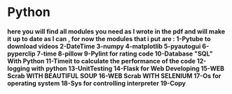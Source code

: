 Python
======
**here you will find all modules you need as I wrote in the pdf and will
make it up to date as I can , for now the modules that i put are :
1-Pytube to download videos
2-DateTime
3-numpy
4-matplotlib
5-pyautogui
6-pyperclip
7-time
8-pillow
9-Pylint for rating code
10-Database "SQL" With Python
11-Timeit to calculate the performance of the code
12-logging with python
13-UnitTesting 
14-Flask for Web Developing
15-WEB Scrab WITH BEAUTIFUL SOUP
16-WEB Scrab WITH SELENIUM
17-Os for operating system 
18-Sys for controlling interpreter
19-Copy** 
